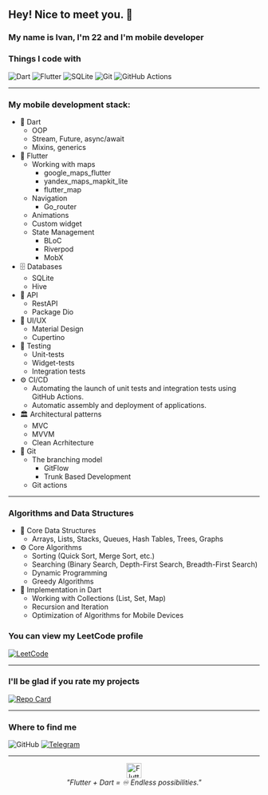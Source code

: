 ## Hey! Nice to meet you. 👋

### My name is Ivan, I'm 22 and I'm mobile developer 

### Things I code with

![Dart](https://img.shields.io/badge/Dart-0175C2?style=for-the-badge&logo=dart&logoColor=white)
![Flutter](https://img.shields.io/badge/Flutter-02569B?style=for-the-badge&logo=flutter&logoColor=white)
![SQLite](https://img.shields.io/badge/SQLite-003B57?style=for-the-badge&logo=sqlite&logoColor=white)
![Git](https://img.shields.io/badge/Git-F05032?style=for-the-badge&logo=git&logoColor=white)
![GitHub Actions](https://img.shields.io/badge/GitHub_Actions-2088FF?style=for-the-badge&logo=github-actions&logoColor=white)

***

### My mobile development stack:
* 🎯 Dart
  * OOP
  * Stream, Future, async/await
  * Mixins, generics
* 🦋 Flutter
  * Working with maps
    * google_maps_flutter
    * yandex_maps_mapkit_lite
    * flutter_map
  * Navigation
    * Go_router
  * Animations
  * Custom widget
  * State Management
    * BLoC
    * Riverpod
    * MobX
* 🗄️ Databases
  * SQLite
  * Hive
* 🔗 API
  * RestAPI
  * Package Dio
* 🎨 UI/UX
  * Material Design
  * Cupertino
* 🧪 Testing
  * Unit-tests
  * Widget-tests
  * Integration tests
* ⚙️ CI/CD
  * Automating the launch of unit tests and integration tests using GitHub Actions.
  * Automatic assembly and deployment of applications.
* 🏛️ Architectural patterns
  * MVC
  * MVVM
  * Clean Acrhitecture
* 🚀 Git
  * The branching model
    * GitFlow
    * Trunk Based Development
  * Git actions

***

### Algorithms and Data Structures
* 🧩 Core Data Structures
  * Arrays, Lists, Stacks, Queues, Hash Tables, Trees, Graphs
* ⚙️ Core Algorithms
  * Sorting (Quick Sort, Merge Sort, etc.)
  * Searching (Binary Search, Depth-First Search, Breadth-First Search)
  * Dynamic Programming
  * Greedy Algorithms
* 🎯 Implementation in Dart
  * Working with Collections (List, Set, Map)
  * Recursion and Iteration
  * Optimization of Algorithms for Mobile Devices

### You can view my LeetCode profile

[![LeetCode](https://img.shields.io/badge/LeetCode-FFA116?style=for-the-badge&logo=leetcode&logoColor=black)](https://leetcode.com/Poloskun/)

***
### I'll be glad if you rate my projects

[![Repo Card](https://github-readme-stats.vercel.app/api/pin/?username=Poloskun7&repo=sloykabakery&theme=dark)](https://github.com/Poloskun7/sloykabakery)

***

### Where to find me 

![GitHub](https://img.shields.io/badge/GitHub-181717?style=for-the-badge&logo=github&logoColor=white)
[![Telegram](https://img.shields.io/badge/Telegram-26A5E4?style=for-the-badge&logo=telegram&logoColor=white)](https://t.me/raccoon_13579)

***

<p align="center">
  <img src="https://img.icons8.com/color/48/000000/flutter.png" alt="Flutter" width="30"/>
  <br>
  <i>"Flutter + Dart = ♾️ Endless possibilities."</i>
</p>
